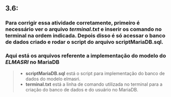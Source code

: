 ## 3.6:
### Para corrigir essa atividade corretamente, primeiro é necessário ver o arquivo *terminal.txt* e inserir os comando no terminal na ordem indicada. Depois disso é só acessar o banco de dados criado e rodar o script do arquivo **scriptMariaDB.sql**.

### Aqui está os arquivos referente a implementação do modelo do *ELMASRI* no MariaDB

>- **scriptMariaDB.sql** está o script para implementação do banco de dados do modelo elmasri.
>- **terminal.txt** está a linha de comando utilizada no terminal para a criação do banco de dados e do usuário no MariaDB.

